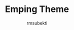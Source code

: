 ---
title: Emping Theme
github: https://github.com/rmsubekti/emping
demo: https://rmsubekti.github.io/emping/
author: rmsubekti
ssg:
  - Jekyll
cms:
  - No Cms
---